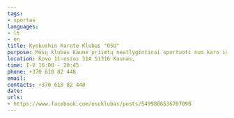 ```yaml
---
tags:
- sportas
languages:
- lt
- en
title: Kyokushin Karate Klubas "OSU"
purpose: Mūsų klubas Kaune priimtų neatlygintinai sportuoti nuo karo iš Ukrainos pabėgusius vaikus.
location: Kovo 11-osios 31A 51316 Kaunas,
time: I-V 16:00 - 20:45
phone: +370 618 82 448
email: 
contacts: +370 618 82 448
date: 
urls:
- https://www.facebook.com/osuklubas/posts/5499886536707098
---
```

